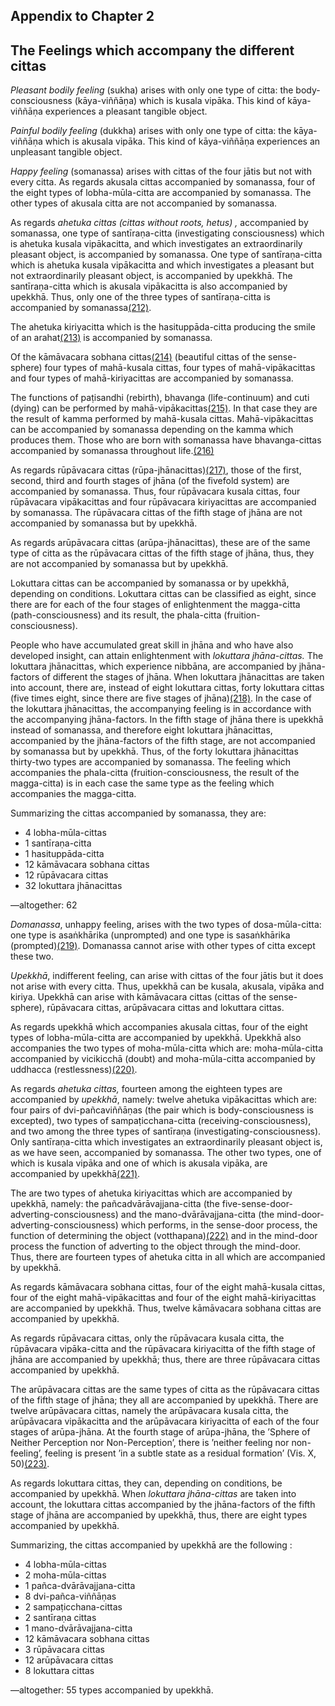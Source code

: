 ## Appendix to Chapter 2

The Feelings which accompany the different cittas 
------------------------------------------------------

*Pleasant bodily feeling* (sukha) arises with only one type of citta:
the body-consciousness (kāya-viññāṇa) which is kusala vipāka. This kind
of kāya-viññāṇa experiences a pleasant tangible object.

*Painful bodily feeling* (dukkha) arises with only one type of citta:
the kāya-viññāṇa which is akusala vipāka. This kind of kāya-viññāṇa
experiences an unpleasant tangible object.

*Happy feeling* (somanassa) arises with cittas of the four jātis but not
with every citta. As regards akusala cittas accompanied by somanassa,
four of the eight types of lobha-mūla-citta are accompanied by
somanassa. The other types of akusala citta are not accompanied by
somanassa.

As regards *ahetuka cittas (cittas without roots, hetus) ,* accompanied
by somanassa, one type of santīraṇa-citta (investigating consciousness)
which is ahetuka kusala vipākacitta, and which investigates an
extraordinarily pleasant object, is accompanied by somanassa. One type
of santīraṇa-citta which is ahetuka kusala vipākacitta and which
investigates a pleasant but not extraordinarily pleasant object, is
accompanied by upekkhā. The santīraṇa-citta which is akusala vipākacitta
is also accompanied by upekkhā. Thus, only one of the three types of
santīraṇa-citta is accompanied by somanassa[(212)](#FOOT212).

The ahetuka kiriyacitta which is the hasituppāda-citta producing the
smile of an arahat[(213)](#FOOT213) is accompanied by somanassa.

Of the kāmāvacara sobhana cittas[(214)](#FOOT214) (beautiful cittas of
the sense-sphere) four types of mahā-kusala cittas, four types of
mahā-vipākacittas and four types of mahā-kiriyacittas are accompanied by
somanassa.

The functions of paṭisandhi (rebirth), bhavanga (life-continuum) and
cuti (dying) can be performed by mahā-vipākacittas[(215)](#FOOT215). In
that case they are the result of kamma performed by mahā-kusala cittas.
Mahā-vipākacittas can be accompanied by somanassa depending on the kamma
which produces them. Those who are born with somanassa have
bhavanga-cittas accompanied by somanassa throughout
life.[(216)](#FOOT216)

As regards rūpāvacara cittas (rūpa-jhānacittas)[(217)](#FOOT217), those
of the first, second, third and fourth stages of jhāna (of the fivefold
system) are accompanied by somanassa. Thus, four rūpāvacara kusala
cittas, four rūpāvacara vipākacittas and four rūpāvacara kiriyacittas
are accompanied by somanassa. The rūpāvacara cittas of the fifth stage
of jhāna are not accompanied by somanassa but by upekkhā.

As regards arūpāvacara cittas (arūpa-jhānacittas), these are of the same
type of citta as the rūpāvacara cittas of the fifth stage of jhāna,
thus, they are not accompanied by somanassa but by upekkhā.

Lokuttara cittas can be accompanied by somanassa or by upekkhā,
depending on conditions. Lokuttara cittas can be classified as eight,
since there are for each of the four stages of enlightenment the
magga-citta (path-consciousness) and its result, the phala-citta
(fruition-consciousness).

People who have accumulated great skill in jhāna and who have also
developed insight, can attain enlightenment with *lokuttara
jhāna-cittas.* The lokuttara jhānacittas, which experience nibbāna, are
accompanied by jhāna-factors of different the stages of jhāna. When
lokuttara jhānacittas are taken into account, there are, instead of
eight lokuttara cittas, forty lokuttara cittas (five times eight, since
there are five stages of jhāna)[(218)](#FOOT218). In the case of the
lokuttara jhānacittas, the accompanying feeling is in accordance with
the accompanying jhāna-factors. In the fifth stage of jhāna there is
upekkhā instead of somanassa, and therefore eight lokuttara jhānacittas,
accompanied by the jhāna-factors of the fifth stage, are not accompanied
by somanassa but by upekkhā. Thus, of the forty lokuttara jhānacittas
thirty-two types are accompanied by somanassa. The feeling which
accompanies the phala-citta (fruition-consciousness, the result of the
magga-citta) is in each case the same type as the feeling which
accompanies the magga-citta.

Summarizing the cittas accompanied by somanassa, they are:

- 4 lobha-mūla-cittas
- 1 santīraṇa-citta
- 1 hasituppāda-citta
- 12 kāmāvacara sobhana cittas
- 12 rūpāvacara cittas
- 32 lokuttara jhānacittas

—altogether: 62

*Domanassa*, unhappy feeling, arises with the two types of
dosa-mūla-citta: one type is asaṅkhārika (unprompted) and one type is
sasaṅkhārika (prompted)[(219)](#FOOT219). Domanassa cannot arise with
other types of citta except these two.

*Upekkhā*, indifferent feeling, can arise with cittas of the four jātis
but it does not arise with every citta. Thus, upekkhā can be kusala,
akusala, vipāka and kiriya. Upekkhā can arise with kāmāvacara cittas
(cittas of the sense-sphere), rūpāvacara cittas, arūpāvacara cittas and
lokuttara cittas.

As regards upekkhā which accompanies akusala cittas, four of the eight
types of lobha-mūla-citta are accompanied by upekkhā. Upekkhā also
accompanies the two types of moha-mūla-citta which are: moha-mūla-citta
accompanied by vicikicchā (doubt) and moha-mūla-citta accompanied by
uddhacca (restlessness)[(220)](#FOOT220).

As regards *ahetuka cittas,* fourteen among the eighteen types are
accompanied by *upekkhā*, namely: twelve ahetuka vipākacittas which are:
four pairs of dvi-pañcaviññāṇas (the pair which is body-consciousness is
excepted), two types of sampaṭicchana-citta (receiving-consciousness),
and two among the three types of santīraṇa
(investigating-consciousness). Only santīraṇa-citta which investigates
an extraordinarily pleasant object is, as we have seen, accompanied by
somanassa. The other two types, one of which is kusala vipāka and one of
which is akusala vipāka, are accompanied by upekkhā[(221)](#FOOT221).

The are two types of ahetuka kiriyacittas which are accompanied by
upekkhā, namely: the pañcadvārāvajjana-citta (the
five-sense-door-adverting-consciousness) and the mano-dvārāvajjana-citta
(the mind-door-adverting-consciousness) which performs, in the
sense-door process, the function of determining the object
(votthapana)[(222)](#FOOT222) and in the mind-door process the function
of adverting to the object through the mind-door. Thus, there are
fourteen types of ahetuka citta in all which are accompanied by upekkhā.

As regards kāmāvacara sobhana cittas, four of the eight mahā-kusala
cittas, four of the eight mahā-vipākacittas and four of the eight
mahā-kiriyacittas are accompanied by upekkhā. Thus, twelve kāmāvacara
sobhana cittas are accompanied by upekkhā.

As regards rūpāvacara cittas, only the rūpāvacara kusala citta, the
rūpāvacara vipāka-citta and the rūpāvacara kiriyacitta of the fifth
stage of jhāna are accompanied by upekkhā; thus, there are three
rūpāvacara cittas accompanied by upekkhā.

The arūpāvacara cittas are the same types of citta as the rūpāvacara
cittas of the fifth stage of jhāna; they all are accompanied by upekkhā.
There are twelve arūpāvacara cittas, namely the arūpāvacara kusala
citta, the arūpāvacara vipākacitta and the arūpāvacara kiriyacitta of
each of the four stages of arūpa-jhāna. At the fourth stage of
arūpa-jhāna, the ’Sphere of Neither Perception nor Non-Perception’,
there is ’neither feeling nor non-feeling’, feeling is present ’in a
subtle state as a residual formation’ (Vis. X, 50)[(223)](#FOOT223).

As regards lokuttara cittas, they can, depending on conditions, be
accompanied by upekkhā. When *lokuttara jhāna-cittas* are taken into
account, the lokuttara cittas accompanied by the jhāna-factors of the
fifth stage of jhāna are accompanied by upekkhā, thus, there are eight
types accompanied by upekkhā.

Summarizing, the cittas accompanied by upekkhā are the following :

- 4 lobha-mūla-cittas
- 2 moha-mūla-cittas
- 1 pañca-dvārāvajjana-citta
- 8 dvi-pañca-viññāṇas
- 2 sampaṭicchana-cittas
- 2 santīraṇa cittas
- 1 mano-dvārāvajjana-citta
- 12 kāmāvacara sobhana cittas
- 3 rūpāvacara cittas
- 12 arūpāvacara cittas
- 8 lokuttara cittas

—altogether: 55 types accompanied by upekkhā.

